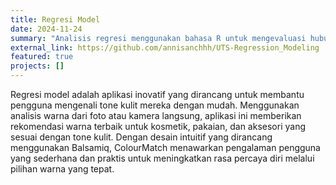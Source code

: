 ```yaml
---
title: Regresi Model
date: 2024-11-24
summary: "Analisis regresi menggunakan bahasa R untuk mengevaluasi hubungan antar variabel."
external_link: https://github.com/annisanchhh/UTS-Regression_Modeling
featured: true
projects: []
---
```



Regresi model  adalah aplikasi inovatif yang dirancang untuk membantu pengguna mengenali tone kulit mereka dengan mudah.
Menggunakan analisis warna dari foto atau kamera langsung, aplikasi ini memberikan rekomendasi warna terbaik
untuk kosmetik, pakaian, dan aksesori yang sesuai dengan tone kulit. Dengan desain intuitif yang dirancang menggunakan Balsamiq,
ColourMatch menawarkan pengalaman pengguna yang sederhana dan praktis untuk meningkatkan rasa percaya diri melalui pilihan warna yang tepat.

<!--more-->
